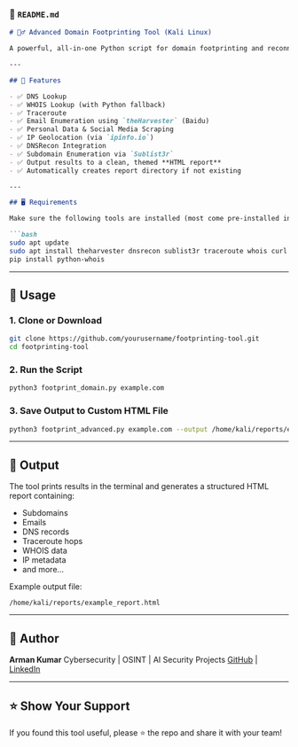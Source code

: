 ### 📄 `README.md`

````markdown
# 🕵️‍♂️ Advanced Domain Footprinting Tool (Kali Linux)

A powerful, all-in-one Python script for domain footprinting and reconnaissance — perfect for cybersecurity researchers, penetration testers, and OSINT analysts.

---

## 🔧 Features

- ✅ DNS Lookup
- ✅ WHOIS Lookup (with Python fallback)
- ✅ Traceroute
- ✅ Email Enumeration using `theHarvester` (Baidu)
- ✅ Personal Data & Social Media Scraping
- ✅ IP Geolocation (via `ipinfo.io`)
- ✅ DNSRecon Integration
- ✅ Subdomain Enumeration via `Sublist3r`
- ✅ Output results to a clean, themed **HTML report**
- ✅ Automatically creates report directory if not existing

---

## 🖥️ Requirements

Make sure the following tools are installed (most come pre-installed in Kali):

```bash
sudo apt update
sudo apt install theharvester dnsrecon sublist3r traceroute whois curl
pip install python-whois
````

---

## 🚀 Usage

### 1. Clone or Download

```bash
git clone https://github.com/yourusername/footprinting-tool.git
cd footprinting-tool
```

### 2. Run the Script

```bash
python3 footprint_domain.py example.com
```

### 3. Save Output to Custom HTML File

```bash
python3 footprint_advanced.py example.com --output /home/kali/reports/example_report.html
```

---

## 📂 Output

The tool prints results in the terminal and generates a structured HTML report containing:

* Subdomains
* Emails
* DNS records
* Traceroute hops
* WHOIS data
* IP metadata
* and more...

Example output file:

```
/home/kali/reports/example_report.html
```

---


## 🤖 Author

**Arman Kumar**
Cybersecurity | OSINT | AI Security Projects
[GitHub](https://github.com/armank8000) | [LinkedIn](https://linkedin.com/in/arman-kumar8000)

---

## ⭐️ Show Your Support

If you found this tool useful, please ⭐️ the repo and share it with your team!

```


